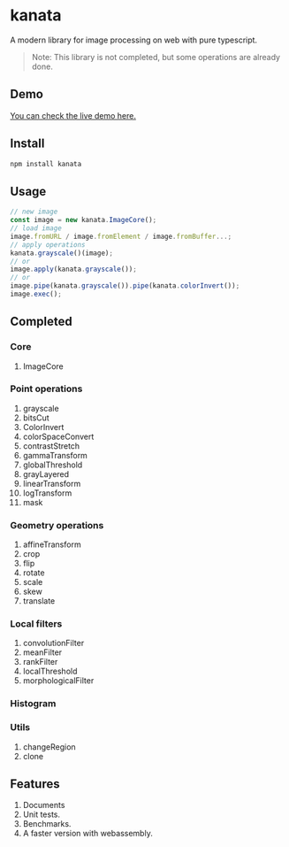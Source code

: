 # kanata
A modern library for image processing on web with pure typescript.

>Note: This library is not completed, but some operations are already done.

## Demo

[You can check the live demo here.](http://kanata.dtysky.moe)

## Install

```bash
npm install kanata
```

## Usage

```ts
// new image
const image = new kanata.ImageCore();
// load image
image.fromURL / image.fromElement / image.fromBuffer...;
// apply operations
kanata.grayscale()(image);
// or
image.apply(kanata.grayscale());
// or
image.pipe(kanata.grayscale()).pipe(kanata.colorInvert());
image.exec();
```

## Completed

### Core

1. ImageCore

### Point operations

1. grayscale
2. bitsCut
3. ColorInvert
4. colorSpaceConvert
5. contrastStretch
6. gammaTransform
7. globalThreshold
8. grayLayered
9. linearTransform
10. logTransform
11. mask

### Geometry operations

1. affineTransform
2. crop
3. flip
4. rotate
5. scale
6. skew
7. translate
### Local filters

1. convolutionFilter
2. meanFilter
3. rankFilter
4. localThreshold
5. morphologicalFilter

### Histogram

### Utils

1. changeRegion
2. clone

## Features

1. Documents
2. Unit tests.
3. Benchmarks.
4. A faster version with webassembly.
